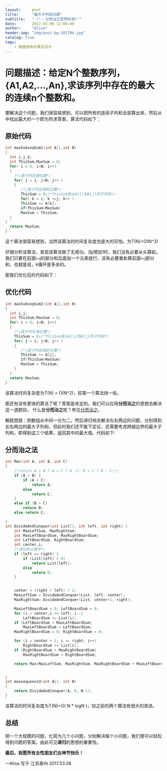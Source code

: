 ```yaml
---
layout:     post
title:      "最大子列和问题"
subtitle:   " \"--分而治之思想妙用\""
date:       2017-03-08 12:00:00
author:     "Alisa"
header-img: "img/post-bg-201704.jpg"
catalog: true
tags:
    - 数据结构与算法设计
---
```


# 问题描述：给定N个整数序列，{A1,A2,...,An},求该序列中存在的**最大的连续n个整数和**。
要解决这个问题，我们很容易想到，可以把所有的连续子列和全部算出来，然后从中找出最大的一个即为所求答案，算法代码如下：  

## 原始代码
```c++
int maxSubseqSum1(int A[],int N)
{
  int i,j,k;
  int ThisSum,MaxSum = 0;
  for( i = 0; i<N; i++)
  {
    /*i是子列左端位置*/
    for( j = i; j<N; j++ )
    {
       /*j是子列右端的位置*/
       ThisSum = 0;/*ThisSum是从A[i]到A[j]的子列和*/
       for( k = i; k <=j; k++ )
       ThisSum += A[k];
       if(ThisSum>MaxSum)
       MaxSum = ThisSum;
  }
}
  return MaxSum;
}
```
这个算法很容易想到，当然该算法的时间复杂度也是大的可怕，为T(N)=O(N^3)

仔细分析该算法，发现该算法做了无用功，当j增加1时，我们没有必要从头算起，我们只要在前面i~j的部分和后面加一个元素就行，没有必要重新算前面i~j部分和，也就是说，k循环是多余的。

那我们优化后的代码如下：  

## 优化代码
```c++
int maxSubseqSum2(int A[],int N)
{
  int i,j;
  int ThisSum,MaxSum = 0;
  for( i = 0; i<N; i++)
  {
    /*i是子列左端位置*/
    ThisSum = 0;/*ThisSum是从A[i]到A[j]的子列和*/
    for( j = i; j<N; j++ )
    {
       /*j是子列右端的位置*/
       ThisSum += A[j];
       if(ThisSum>MaxSum)
       MaxSum = ThisSum;
    }
  }
  return MaxSum;
}
```
该算法时间复杂度为T(N) = O(N^2)，较第一个算法快一些。

那还有没有更快的算法了呢？答案是肯定的。我们可以应用**分而治之**的思想去解决这一道题目。
什么是**分而治之**呢？参见[分而治之](http://baike.baidu.com/link?url=qbcobNUjewEjuwHF51tRRWyFNXeN1f5WPynd-rzXy5OKqiOhJJ6nh76UBdE50-OJykfLjBysDay7e_tuAh_wUtrd0mrGXQcxvuksxUpSt-Bv0N76xssT8-XiP5A3oFOwtwLrDJe3c3K8cuUndbMxRK)。

解题思路：把数组从中间一分为二，然后递归地去解决左右两边的问题，分别得到左右两边的最大子列和，但此时我们还不能下定论，还需要考虑跨越边界的最大子列和，即得到这三个结果，返回其中的最大值。代码如下:  

## 分而治之法
```c++
int Max(int A, int B, int C)
{
    /*return A > B ? A > C ? A :C: B > C ? B : C;*/
    if (A > B) {
        if (A > C)
            return A;
        else
            return C;
    }
    else if (B > C)
        return B;
    else return C;

}
int DivideAndConquer(int List[], int left, int right) {
    int MaxLeftSum, MaxRightSum;
    int MaxLeftBoardSum, MaxRightBoardSum;
    int LeftBoardSum, RightBoardSum;
    int center,i;
    /*递归终止条件*/
    if (left == right) {
        if (List[left] > 0)
            return List[left];
        else
            return 0;
    }


    center = (right + left) / 2;
    MaxLeftSum = DivideAndConquer(List, left, center);
    MaxRightSum= DivideAndConquer(List, center+1, right);

    MaxLeftBoardSum = 0; LeftBoardSum = 0;
    for (i = center;i >= left; i--)
        LeftBoardSum += List[i];
    if (LeftBoardSum > MaxLeftBoardSum)
        MaxLeftBoardSum = LeftBoardSum;
    MaxRightBoardSum = 0; RightBoardSum = 0;

    for (i = center + 1; i <= right; i++)
        RightBoardSum += List[i];
    if (RightBoardSum > MaxRightBoardSum)
        MaxRightBoardSum = RightBoardSum;

    return Max(MaxLeftSum, MaxRightSum, MaxRightBoardSum + MaxLeftBoardSum);


}
int maxsequence3(int A[], int N)
{
    return DivideAndConquer(A, 0, N-1);
}
```
该算法的时间复杂度为T(N)=O(  N * logN )，较之前的两个算法有很大的改进。  

## 总结
把一个大规模的问题，化简为几个小问题，分别解决每个小问题，我们便可以轻松得到问题的答案。由此可见**递归**的思想的重要性。

**最后，祝愿所有女性朋友们女神节快乐！**

—Alisa 写于 江苏泰州 2017.03.08

